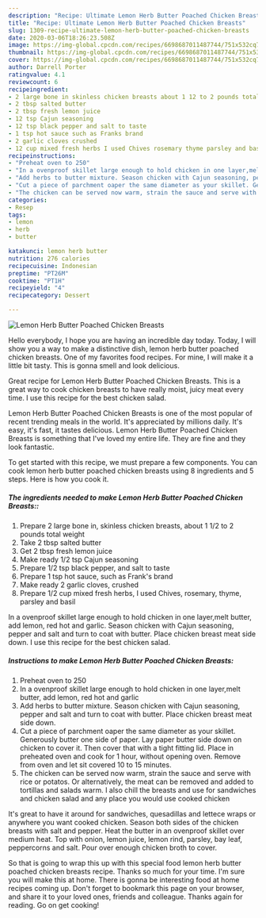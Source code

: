 ```yaml
---
description: "Recipe: Ultimate Lemon Herb Butter Poached Chicken Breasts"
title: "Recipe: Ultimate Lemon Herb Butter Poached Chicken Breasts"
slug: 1309-recipe-ultimate-lemon-herb-butter-poached-chicken-breasts
date: 2020-03-06T18:26:23.508Z
image: https://img-global.cpcdn.com/recipes/6698687011487744/751x532cq70/lemon-herb-butter-poached-chicken-breasts-recipe-main-photo.jpg
thumbnail: https://img-global.cpcdn.com/recipes/6698687011487744/751x532cq70/lemon-herb-butter-poached-chicken-breasts-recipe-main-photo.jpg
cover: https://img-global.cpcdn.com/recipes/6698687011487744/751x532cq70/lemon-herb-butter-poached-chicken-breasts-recipe-main-photo.jpg
author: Darrell Porter
ratingvalue: 4.1
reviewcount: 6
recipeingredient:
- 2 large bone in skinless chicken breasts about 1 12 to 2 pounds total weight
- 2 tbsp salted butter
- 2 tbsp fresh lemon juice
- 12 tsp Cajun seasoning
- 12 tsp black pepper and salt to taste
- 1 tsp hot sauce such as Franks brand
- 2 garlic cloves crushed
- 12 cup mixed fresh herbs I used Chives rosemary thyme parsley and basil
recipeinstructions:
- "Preheat oven to 250"
- "In a ovenproof skillet large enough to hold chicken in one layer,melt butter, add lemon,  red hot and garlic"
- "Add herbs to butter mixture. Season chicken with Cajun seasoning, pepper and salt and turn to coat with butter. Place chicken breast meat side down."
- "Cut a piece of parchment oaper the same diameter as your skillet. Generously butter one side of paper. Lay paper butter side down on chicken to cover it. Then cover that with a tight fitting lid. Place in preheated oven and cook for 1 hour, without opening oven. Remove from oven and let sit covered 10 to 15 minutes."
- "The chicken can be served now warm, strain the sauce and serve with rice or potatos. Or alternatively, the meat can be removed and added to tortillas and salads warm. I also chill the breasts and use for sandwiches and chicken salad and any place you would use cooked chicken"
categories:
- Resep
tags:
- lemon
- herb
- butter

katakunci: lemon herb butter
nutrition: 276 calories
recipecuisine: Indonesian
preptime: "PT26M"
cooktime: "PT1H"
recipeyield: "4"
recipecategory: Dessert

---
```



![Lemon Herb Butter Poached Chicken Breasts](https://img-global.cpcdn.com/recipes/6698687011487744/751x532cq70/lemon-herb-butter-poached-chicken-breasts-recipe-main-photo.jpg)

Hello everybody, I hope you are having an incredible day today. Today, I will show you a way to make a distinctive dish, lemon herb butter poached chicken breasts. One of my favorites food recipes. For mine, I will make it a little bit tasty. This is gonna smell and look delicious.

Great recipe for Lemon Herb Butter Poached Chicken Breasts. This is a great way to cook chicken breasts to have really moist, juicy meat every time. I use this recipe for the best chicken salad.

Lemon Herb Butter Poached Chicken Breasts is one of the most popular of recent trending meals in the world. It's appreciated by millions daily. It's easy, it's fast, it tastes delicious. Lemon Herb Butter Poached Chicken Breasts is something that I've loved my entire life. They are fine and they look fantastic.


To get started with this recipe, we must prepare a few components. You can cook lemon herb butter poached chicken breasts using 8 ingredients and 5 steps. Here is how you cook it.

##### The ingredients needed to make Lemon Herb Butter Poached Chicken Breasts::

1. Prepare 2 large bone in, skinless chicken breasts, about 1 1/2 to 2 pounds total weight
1. Take 2 tbsp salted butter
1. Get 2 tbsp fresh lemon juice
1. Make ready 1/2 tsp Cajun seasoning
1. Prepare 1/2 tsp black pepper, and salt to taste
1. Prepare 1 tsp hot sauce, such as Frank&#39;s brand
1. Make ready 2 garlic cloves, crushed
1. Prepare 1/2 cup mixed fresh herbs, I used Chives, rosemary, thyme, parsley and basil


In a ovenproof skillet large enough to hold chicken in one layer,melt butter, add lemon, red hot and garlic. Season chicken with Cajun seasoning, pepper and salt and turn to coat with butter. Place chicken breast meat side down. I use this recipe for the best chicken salad. 

##### Instructions to make Lemon Herb Butter Poached Chicken Breasts:

1. Preheat oven to 250
1. In a ovenproof skillet large enough to hold chicken in one layer,melt butter, add lemon,  red hot and garlic
1. Add herbs to butter mixture. Season chicken with Cajun seasoning, pepper and salt and turn to coat with butter. Place chicken breast meat side down.
1. Cut a piece of parchment oaper the same diameter as your skillet. Generously butter one side of paper. Lay paper butter side down on chicken to cover it. Then cover that with a tight fitting lid. Place in preheated oven and cook for 1 hour, without opening oven. Remove from oven and let sit covered 10 to 15 minutes.
1. The chicken can be served now warm, strain the sauce and serve with rice or potatos. Or alternatively, the meat can be removed and added to tortillas and salads warm. I also chill the breasts and use for sandwiches and chicken salad and any place you would use cooked chicken


It&#39;s great to have it around for sandwiches, quesadillas and lettece wraps or anywhere you want cooked chicken. Season both sides of the chicken breasts with salt and pepper. Heat the butter in an ovenproof skillet over medium heat. Top with onion, lemon juice, lemon rind, parsley, bay leaf, peppercorns and salt. Pour over enough chicken broth to cover. 

So that is going to wrap this up with this special food lemon herb butter poached chicken breasts recipe. Thanks so much for your time. I'm sure you will make this at home. There is gonna be interesting food at home recipes coming up. Don't forget to bookmark this page on your browser, and share it to your loved ones, friends and colleague. Thanks again for reading. Go on get cooking!
